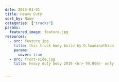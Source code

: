 ```yaml
---
date: 2025-01-01
title: Heavy Duty
sort_by: Name
categories: ["trucks"]
params:
  featured_image: feature.jpg
resources:
  - src: feature.jpg
    title: this truck body build by G.Swaminathian
    params:
      cover: true
  - src: front-side.jpg
    title: heavy duty body 2019 <br> 99,000/- only


---
```

